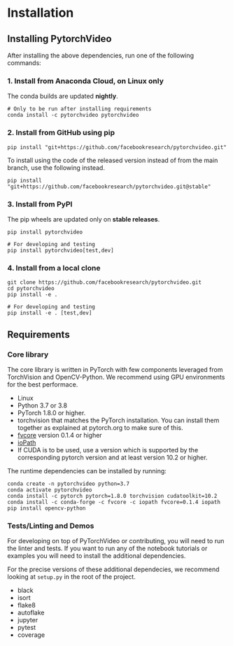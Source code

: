 # Installation



## Installing PytorchVideo
After installing the above dependencies, run one of the following commands:

### 1. Install from Anaconda Cloud, on Linux only
The conda builds are updated **nightly**.
```
# Only to be run after installing requirements
conda install -c pytorchvideo pytorchvideo
```

### 2. Install from GitHub using pip
```
pip install "git+https://github.com/facebookresearch/pytorchvideo.git"
```
To install using the code of the released version instead of from the main branch, use the following instead.
```
pip install "git+https://github.com/facebookresearch/pytorchvideo.git@stable"
```

### 3. Install from PyPI
The pip wheels are updated only on **stable releases**.
```
pip install pytorchvideo

# For developing and testing
pip install pytorchvideo[test,dev]
```

### 4. Install from a local clone
```
git clone https://github.com/facebookresearch/pytorchvideo.git
cd pytorchvideo 
pip install -e .

# For developing and testing
pip install -e . [test,dev]
```


## Requirements

### Core library

The core library is written in PyTorch with few components leveraged from TorchVision and OpenCV-Python. We recommend using GPU environments
for the best performace.

- Linux
- Python 3.7 or 3.8 
- PyTorch 1.8.0 or higher.
- torchvision that matches the PyTorch installation. You can install them together as explained at pytorch.org to make sure of this.
- [fvcore](https://github.com/facebookresearch/fvcore) version 0.1.4 or higher
- [ioPath](https://github.com/facebookresearch/iopath)
- If CUDA is to be used, use a version which is supported by the corresponding pytorch version and at least version 10.2 or higher.

The runtime dependencies can be installed by running:
```
conda create -n pytorchvideo python=3.7
conda activate pytorchvideo
conda install -c pytorch pytorch=1.8.0 torchvision cudatoolkit=10.2
conda install -c conda-forge -c fvcore -c iopath fvcore=0.1.4 iopath
pip install opencv-python 
```

### Tests/Linting and Demos

For developing on top of PyTorchVideo or contributing, you will need to run the linter and tests. If you want to run any of the notebook tutorials or examples you will need to install the additional dependencies.

For the precise versions of these additional dependecies, we recommend looking at `setup.py` in the root of the project.

- black
- isort
- flake8
- autoflake
- jupyter
- pytest
- coverage
